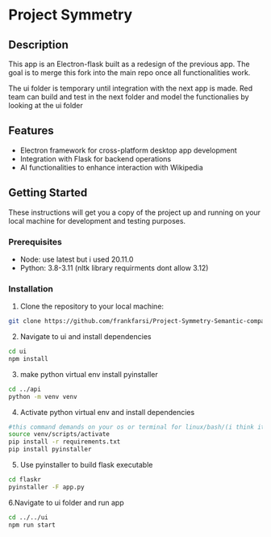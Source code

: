 # Project Symmetry

## Description

This app is an Electron-flask built as a redesign of the previous app. The goal is to merge this fork into the main repo once all functionalities work.

The ui folder is temporary until integration with the next app is made. Red team can build and test in the next folder and model the functionalies by looking at the ui folder

## Features

- Electron framework for cross-platform desktop app development
- Integration with Flask for backend operations
- AI functionalities to enhance interaction with Wikipedia

## Getting Started

These instructions will get you a copy of the project up and running on your local machine for development and testing purposes.

### Prerequisites

- Node: use latest but i used 20.11.0
- Python: 3.8-3.11 (nltk library requirments dont allow 3.12)

### Installation

1. Clone the repository to your local machine:

```bash
git clone https://github.com/frankfarsi/Project-Symmetry-Semantic-comparison-Alpha.git
```

2. Navigate to ui and install dependencies
```bash
cd ui
npm install
```
3. make python virtual env install pyinstaller
```bash
cd ../api
python -m venv venv
```
4. Activate python virtual env and install dependencies 
```bash
#this command demands on your os or terminal for linux/bash/(i think it works for mac too) its
source venv/scripts/activate
pip install -r requirements.txt
pip install pyinstaller
```

5. Use pyinstaller to build flask executable 
```bash
cd flaskr
pyinstaller -F app.py
```
6.Navigate to ui folder and run app
```bash
cd ../../ui
npm run start
```

